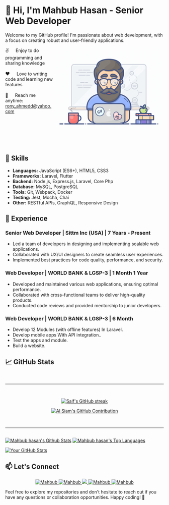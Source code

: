 # 👋 Hi, I'm Mahbub Hasan - Senior Web Developer

Welcome to my GitHub profile! I'm passionate about web development, with a focus on creating robust and user-friendly applications. 

<p>
 <img align="right" width="350" src="/assets/programmer.gif" alt="Coding gif" />
  
 ✌️ &emsp; Enjoy to do programming and sharing knowledge <br/><br/>
 ❤️ &emsp; Love to writing code and learning new features<br/><br/>
 📧 &emsp; Reach me anytime: rony_ahmedd@yahoo.com<br/><br/>

</p>
<br />
<br/>
<br/>
<br/>

## 🚀 Skills

- **Languages:** JavaScript (ES6+), HTML5, CSS3
- **Frameworks:** Laravel, Flutter
- **Backend:** Node.js, Express.js, Laravel, Core Php
- **Database:** MySQL, PostgreSQL
- **Tools:** Git, Webpack, Docker
- **Testing:** Jest, Mocha, Chai
- **Other:** RESTful APIs, GraphQL, Responsive Design

## 💼 Experience

### Senior Web Developer | Sittm Inc (USA) | 7 Years - Present

- Led a team of developers in designing and implementing scalable web applications.
- Collaborated with UX/UI designers to create seamless user experiences.
- Implemented best practices for code quality, performance, and security.

### Web Developer | WORLD BANK & LGSP-3 |  1 Month  1 Year

- Developed and maintained various web applications, ensuring optimal performance.
- Collaborated with cross-functional teams to deliver high-quality products.
- Conducted code reviews and provided mentorship to junior developers.

### Web Developer | WORLD BANK & LGSP-3 | 6 Month

- Develop 12 Modules (with offline features) In Laravel.
- Develop mobile apps With API integration..
- Test the apps and module.
- Build a website.



## 📈 GitHub Stats

<br/>
<hr/>
<br/>

<p align="center">
  <a href="https://github.com/alsiam">
    <img src="https://github-readme-streak-stats.herokuapp.com/?user=rony53&theme=radical&border=7F3FBF&background=0D1117" alt="Saif's GitHub streak"/>
  </a>
</p>

<p align="center">
  <a href="https://github.com/alsiam">
    <img src="https://github-profile-summary-cards.vercel.app/api/cards/profile-details?username=rony53&theme=radical" alt="Al Siam's GitHub Contribution"/>
  </a>
</p>
<br/>
<hr/>
<br/>
<a> 
    <a href="https://github.com/rony53"><img alt="Mahbub hasan's Github Stats" src="https://denvercoder1-github-readme-stats.vercel.app/api?username=rony53&show_icons=true&count_private=true&theme=react&border_color=7F3FBF&bg_color=0D1117&title_color=F85D7F&icon_color=F8D866" height="192px" width="49.5%"/></a>
  <a href="https://github.com/rony53"><img alt="Mahbub hasan's Top Languages" src="https://denvercoder1-github-readme-stats.vercel.app/api/top-langs/?username=rony53&langs_count=8&layout=compact&theme=react&border_color=7F3FBF&bg_color=0D1117&title_color=F85D7F&icon_color=F8D866" height="192px" width="49.5%"/></a>
  <br/>
</a>

[![Your GitHub Stats](https://github-readme-stats.vercel.app/api?username=rony53&show_icons=true&hide=contribs,prs&count_private=true&theme=radical)](https://github.com/rony53)

## 📫 Let's Connect

<p align="center">
 <a href="https://ronbd.com" target="blank">
  <img src="https://img.shields.io/badge/Website-DC143C?style=for-the-badge&logo=medium&logoColor=white" alt="Mahbub" />
 </a>
 <a href="https://www.linkedin.com/in/mahbub-hasan-2b635650" target="_blank">
  <img src="https://img.shields.io/badge/LinkedIn-0077B5?style=for-the-badge&logo=linkedin&logoColor=white" alt="Mahbub"/>
 </a>
 <a href="https://twitter.com/Mahbub53" target="_blank">
  <img src="https://img.shields.io/badge/Twitter-1DA1F2?style=for-the-badge&logo=twitter&logoColor=white" />
 </a>
 <a href="https://www.instagram.com/rony_ahmedd/" target="_blank">
  <img src="https://img.shields.io/badge/Instagram-fe4164?style=for-the-badge&logo=instagram&logoColor=white" alt="Mahbub" />
 </a> 
 <a href="https://www.facebook.com/mahbub.hasan.121/" target="_blank">
  <img src="https://img.shields.io/badge/Facebook-20BEFF?&style=for-the-badge&logo=facebook&logoColor=white" alt="Mahbub"  />
  </a> 
</p>

Feel free to explore my repositories and don't hesitate to reach out if you have any questions or collaboration opportunities. Happy coding! 🚀
